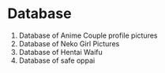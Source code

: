 # Database
1. Database of Anime Couple profile pictures 
2. Database of Neko Girl Pictures 
3. Database of Hentai Waifu
4. Database of safe oppai
